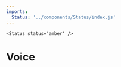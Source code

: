 ```yaml
---
imports:
  Status: '../components/Status/index.js'
---
```

```render html
<Status status='amber' />
```
# Voice

